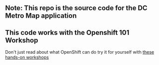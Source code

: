 ## Note: This repo is the source code for the DC Metro Map application

## This code works with the Openshift 101 Workshop
Don't just read about what OpenShift can do  try it for yourself with [these hands-on workshops][1]

[1]: http://redhatgov.io/workshops/openshift_101_dcmetromap/


